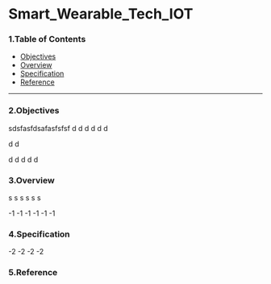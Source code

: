 # Smart_Wearable_Tech_IOT

### 1.Table of Contents
- [Objectives](##2.Objectives)
- [Overview](##3.Overview)
- [Specification](##4.Specification)
- [Reference](##5.Reference)

---

### 2.Objectives

sdsfasfdsafasfsfsf
d
d
d
d
d
d

d
d

d
d
d
d
d


### 3.Overview
s
s
s
s
s
s

-1
-1
-1
-1
-1
-1


### 4.Specification

-2
-2
-2
-2


### 5.Reference


